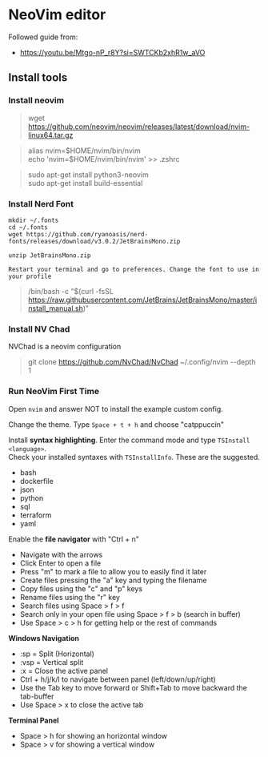 # NeoVim editor

Followed guide from:
- https://youtu.be/Mtgo-nP_r8Y?si=SWTCKb2xhR1w_aVO

## Install tools

### Install neovim

<!-- sudo apt install neovim  >> install OLD VERSION !!  -->
> wget https://github.com/neovim/neovim/releases/latest/download/nvim-linux64.tar.gz  

> alias nvim=\$HOME/nvim/bin/nvim  
> echo 'nvim=\$HOME/nvim/bin/nvim' >> .zshrc

> sudo apt-get install python3-neovim  
> sudo apt-get install build-essential 

### Install Nerd Font
```
mkdir ~/.fonts
cd ~/.fonts
wget https://github.com/ryanoasis/nerd-fonts/releases/download/v3.0.2/JetBrainsMono.zip

unzip JetBrainsMono.zip

Restart your terminal and go to preferences. Change the font to use in your profile

```



> /bin/bash -c "$(curl -fsSL https://raw.githubusercontent.com/JetBrains/JetBrainsMono/master/install_manual.sh)"

### Install NV Chad

NVChad is a neovim configuration

> git clone https://github.com/NvChad/NvChad ~/.config/nvim --depth 1

### Run NeoVim First Time

Open `nvim` and answer NOT to install the example custom config.

Change the theme. Type `Space + t + h` and choose "catppuccin"

Install **syntax highlighting**. Enter the command mode and type `TSInstall <language>`.  
Check your installed syntaxes with `TSInstallInfo`. These are the suggested.
- bash
- dockerfile
- json
- python
- sql
- terraform
- yaml


Enable the **file navigator** with "Ctrl + n" 
- Navigate with the arrows
- Click Enter to open a file
- Press "m" to mark a file to allow you to easily find it later
- Create files pressing the "a" key and typing the filename
- Copy files using the "c" and "p" keys
- Rename files using the "r" key
- Search files using Space > f > f
- Search only in your open file using Space > f > b (search in buffer)
- Use Space > c > h for getting help or the rest of commands

**Windows Navigation**  
- :sp = Split (Horizontal)
- :vsp = Vertical split
- :x = Close the active panel
- Ctrl + h/j/k/l to navigate between panel (left/down/up/right)
- Use the Tab key to move forward or Shift+Tab to move backward the tab-buffer
- Use Space > x to close the active tab

**Terminal Panel**
- Space > h for showing an horizontal window
- Space > v for showing a vertical window